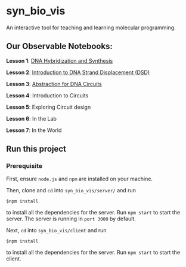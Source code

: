 # syn_bio_vis
An interactive tool for teaching and learning molecular programming.

## Our Observable Notebooks:

**Lesson 1**: [DNA Hybridization and Synthesis](https://observablehq.com/@sborje/lesson-1-dna-hybridization-and-synthesis)

**Lesson 2**: [Introduction to DNA Strand Displacement (DSD)](https://observablehq.com/@jasonhof/lesson-2-introduction-to-dna-strand-displacement-dsd)

**Lesson 3**: [Abstraction for DNA Circuits](https://observablehq.com/@jasonhof/lesson-3-abstraction-for-dna-circuits)

**Lesson 4**: Introduction to Circuits

**Lesson 5**: Exploring Circuit design

**Lesson 6**: In the Lab

**Lesson 7**: In the World

## Run this project

### Prerequisite

First, ensure `node.js` and `npm` are installed on your machine.

Then, clone and `cd` into `syn_bio_vis/server/` and run
```shell
$npm install
```
to install all the dependencies for the server. Run `npm start` to start the
server. The server is running in `port 3000` by default.

Next, `cd` into `syn_bio_vis/client` and run
```shell
$npm install
```
to install all the dependencies for the server. Run `npm start` to start the
client.

